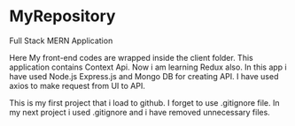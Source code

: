 # MyRepository
Full Stack MERN Application

Here My front-end codes are wrapped inside the client folder.
This application contains Context Api. Now i am learning Redux also.
In this app i have used Node.js Express.js and Mongo DB for creating API.
I have used axios to make request from UI to API.

This is my first project that i load to github. I forget to use .gitignore file.
In my next project i used .gitignore and i have removed unnecessary files.
